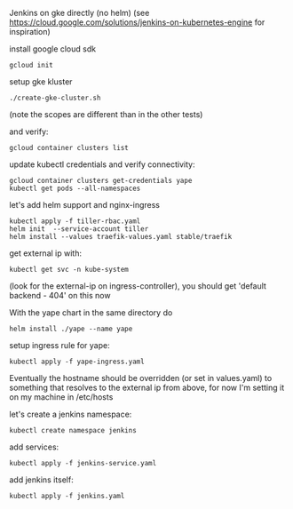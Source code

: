 Jenkins on gke directly (no helm)
(see https://cloud.google.com/solutions/jenkins-on-kubernetes-engine for inspiration)


install google cloud sdk


```
gcloud init
```

setup gke kluster
```
./create-gke-cluster.sh
```
(note the scopes are different than in the other tests)

and verify:
```
gcloud container clusters list
```

update kubectl credentials and verify connectivity:
```
gcloud container clusters get-credentials yape
kubectl get pods --all-namespaces
```

let's add helm support and nginx-ingress
```
kubectl apply -f tiller-rbac.yaml
helm init  --service-account tiller
helm install --values traefik-values.yaml stable/traefik
```

get external ip with:
```
kubectl get svc -n kube-system
```
(look for the external-ip on ingress-controller), you should get 'default backend - 404' on this now


With the yape chart in the same directory do
```
helm install ./yape --name yape
```

setup ingress rule for yape:
```
kubectl apply -f yape-ingress.yaml
```

Eventually the hostname should be overridden (or set in values.yaml) to something that resolves to the external ip from above, for now I'm setting it on my machine in /etc/hosts



let's create a jenkins namespace:
```
kubectl create namespace jenkins
```

add services:
```
kubectl apply -f jenkins-service.yaml
```

add jenkins itself:
```
kubectl apply -f jenkins.yaml
```